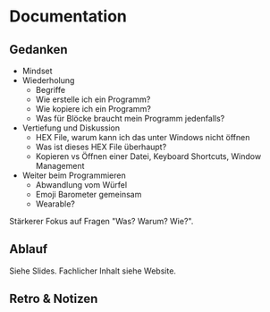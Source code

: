 # Documentation

## Gedanken

* Mindset
* Wiederholung
  * Begriffe
  * Wie erstelle ich ein Programm?
  * Wie kopiere ich ein Programm?
  * Was für Blöcke braucht mein Programm jedenfalls?
* Vertiefung und Diskussion
  * HEX File, warum kann ich das unter Windows nicht öffnen
  * Was ist dieses HEX File überhaupt?
  * Kopieren vs Öffnen einer Datei, Keyboard Shortcuts, Window Management
* Weiter beim Programmieren
  * Abwandlung vom Würfel
  * Emoji Barometer gemeinsam
  * Wearable?

Stärkerer Fokus auf Fragen "Was? Warum? Wie?".

## Ablauf

Siehe Slides.
Fachlicher Inhalt siehe Website.

## Retro & Notizen

